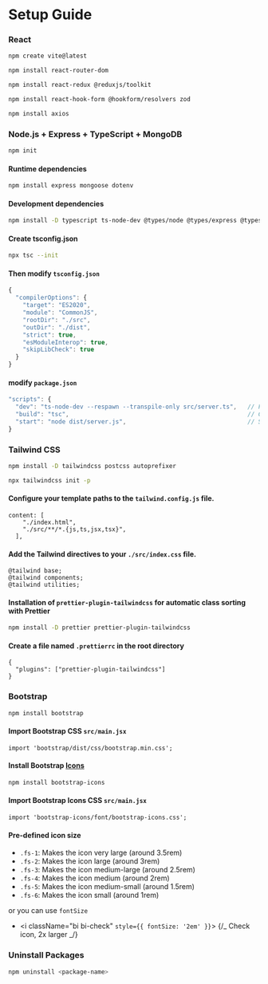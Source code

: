 # Setup Guide

### React

```bash
npm create vite@latest
```

```bash
npm install react-router-dom
```

```bash
npm install react-redux @reduxjs/toolkit
```

```bash
npm install react-hook-form @hookform/resolvers zod
```

```bash
npm install axios
```

### Node.js + Express + TypeScript + MongoDB

```bash
npm init
```

#### Runtime dependencies

```bash
npm install express mongoose dotenv
```

#### Development dependencies

```bash
npm install -D typescript ts-node-dev @types/node @types/express @types/mongoose

```

#### Create tsconfig.json

```bash
npx tsc --init
```

#### Then modify `tsconfig.json`

```ts
{
  "compilerOptions": {
    "target": "ES2020",
    "module": "CommonJS",
    "rootDir": "./src",
    "outDir": "./dist",
    "strict": true,
    "esModuleInterop": true,
    "skipLibCheck": true
  }
}
```

#### modify `package.json`

```ts
"scripts": {
  "dev": "ts-node-dev --respawn --transpile-only src/server.ts",   // Fast TS hot reload
  "build": "tsc",                                                  // Compile TS → JS
  "start": "node dist/server.js",                                  // Start production build
}
```

### Tailwind CSS

```bash
npm install -D tailwindcss postcss autoprefixer
```

```bash
npx tailwindcss init -p
```

#### Configure your template paths to the `tailwind.config.js` file.

```
content: [
    "./index.html",
    "./src/**/*.{js,ts,jsx,tsx}",
  ],
```

#### Add the Tailwind directives to your `./src/index.css` file.

```
@tailwind base;
@tailwind components;
@tailwind utilities;
```

#### Installation of `prettier-plugin-tailwindcss` for automatic class sorting with Prettier

```bash
npm install -D prettier prettier-plugin-tailwindcss
```

#### Create a file named `.prettierrc` in the root directory

```
{
  "plugins": ["prettier-plugin-tailwindcss"]
}
```

### Bootstrap

```bash
npm install bootstrap
```

#### Import Bootstrap CSS `src/main.jsx`

```
import 'bootstrap/dist/css/bootstrap.min.css';
```

#### Install Bootstrap [Icons](https://icons.getbootstrap.com/)

```bash
npm install bootstrap-icons
```

#### Import Bootstrap Icons CSS `src/main.jsx`

```
import 'bootstrap-icons/font/bootstrap-icons.css';
```

#### Pre-defined icon size

- `.fs-1`: Makes the icon very large (around 3.5rem)
- `.fs-2`: Makes the icon large (around 3rem)
- `.fs-3`: Makes the icon medium-large (around 2.5rem)
- `.fs-4`: Makes the icon medium (around 2rem)
- `.fs-5`: Makes the icon medium-small (around 1.5rem)
- `.fs-6`: Makes the icon small (around 1rem)

or you can use `fontSize`

- <i className="bi bi-check" `style={{ fontSize: '2em' }}`></i> {/_ Check icon, 2x larger _/}

### Uninstall Packages

```bash
npm uninstall <package-name>
```
